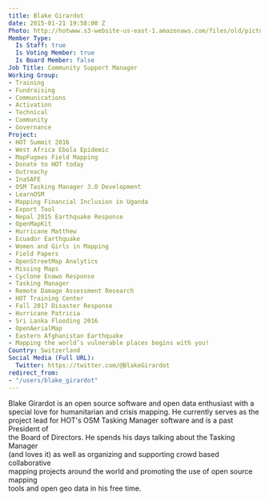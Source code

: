 ```yaml
---
title: Blake Girardot
date: 2015-01-21 19:58:00 Z
Photo: http://hotwww.s3-website-us-east-1.amazonaws.com/files/old/pictures/picture-250-1455894309.jpg
Member Type:
  Is Staff: true
  Is Voting Member: true
  Is Board Member: false
Job Title: Community Support Manager
Working Group:
- Training
- Fundraising
- Communications
- Activation
- Technical
- Community
- Governance
Project:
- HOT Summit 2016
- West Africa Ebola Epidemic
- MapFugees Field Mapping
- Donate to HOT today
- Outreachy
- InaSAFE
- OSM Tasking Manager 3.0 Development
- LearnOSM
- Mapping Financial Inclusion in Uganda
- Export Tool
- Nepal 2015 Earthquake Response
- OpenMapKit
- Hurricane Matthew
- Ecuador Earthquake
- Women and Girls in Mapping
- Field Papers
- OpenStreetMap Analytics
- Missing Maps
- Cyclone Enawo Response
- Tasking Manager
- Remote Damage Assessment Research
- HOT Training Center
- Fall 2017 Disaster Response
- Hurricane Patricia
- Sri Lanka Flooding 2016
- OpenAerialMap
- Eastern Afghanistan Earthquake
- Mapping the world’s vulnerable places begins with you!
Country: Switzerland
Social Media (Full URL):
  Twitter: https://twitter.com/@BlakeGirardot
redirect_from:
- "/users/blake_girardot"
---
```


<p>Blake Girardot is an open source software and open data enthusiast with a<br>special love for humanitarian and crisis mapping. He currently serves as the<br>project lead for HOT's OSM Tasking Manager software and is a past President of<br>the Board of Directors. He spends his days talking about the Tasking Manager<br>(and loves it) as well as organizing and supporting crowd based collaborative<br>mapping projects around the world and promoting the use of open source mapping<br>tools and open geo data in his free time.</p>
